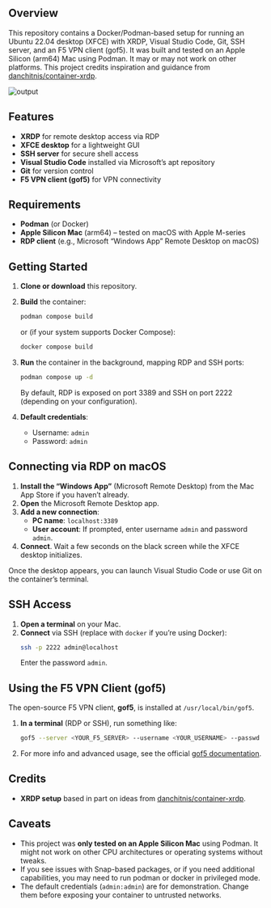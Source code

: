 ## Overview

This repository contains a Docker/Podman-based setup for running an Ubuntu 22.04 desktop (XFCE) with XRDP, Visual Studio Code, Git, SSH server, and an F5 VPN client (gof5). It was built and tested on an Apple Silicon (arm64) Mac using Podman. It may or may not work on other platforms. This project credits inspiration and guidance from [danchitnis/container-xrdp](https://github.com/danchitnis/container-xrdp).

![output](https://github.com/user-attachments/assets/edef236d-41eb-4460-b1c0-814fd3717f3e)

## Features

- **XRDP** for remote desktop access via RDP  
- **XFCE desktop** for a lightweight GUI  
- **SSH server** for secure shell access  
- **Visual Studio Code** installed via Microsoft’s apt repository  
- **Git** for version control  
- **F5 VPN client (gof5)** for VPN connectivity  

## Requirements

- **Podman** (or Docker)  
- **Apple Silicon Mac** (arm64) – tested on macOS with Apple M-series  
- **RDP client** (e.g., Microsoft “Windows App” Remote Desktop on macOS)

## Getting Started

1. **Clone or download** this repository.  
2. **Build** the container:  
   ```bash
   podman compose build
   ```
   or (if your system supports Docker Compose):
   ```bash
   docker compose build
   ```

3. **Run** the container in the background, mapping RDP and SSH ports:
   ```bash
   podman compose up -d
   ```
   By default, RDP is exposed on port 3389 and SSH on port 2222 (depending on your configuration).

4. **Default credentials**:  
   - Username: `admin`  
   - Password: `admin`

## Connecting via RDP on macOS

1. **Install the “Windows App”** (Microsoft Remote Desktop) from the Mac App Store if you haven’t already.  
2. **Open** the Microsoft Remote Desktop app.  
3. **Add a new connection**:  
   - **PC name**: `localhost:3389`  
   - **User account**: If prompted, enter username `admin` and password `admin`.  
4. **Connect**. Wait a few seconds on the black screen while the XFCE desktop initializes.  

Once the desktop appears, you can launch Visual Studio Code or use Git on the container’s terminal.

## SSH Access

1. **Open a terminal** on your Mac.  
2. **Connect** via SSH (replace with `docker` if you’re using Docker):
   ```bash
   ssh -p 2222 admin@localhost
   ```
   Enter the password `admin`.  

## Using the F5 VPN Client (gof5)

The open-source F5 VPN client, **gof5**, is installed at `/usr/local/bin/gof5`.  
1. **In a terminal** (RDP or SSH), run something like:
   ```bash
   gof5 --server <YOUR_F5_SERVER> --username <YOUR_USERNAME> --passwd <YOUR_PASSWORD>
   ```
2. For more info and advanced usage, see the official [gof5 documentation](https://github.com/kayrus/gof5).

## Credits

- **XRDP setup** based in part on ideas from [danchitnis/container-xrdp](https://github.com/danchitnis/container-xrdp).

## Caveats

- This project was **only tested on an Apple Silicon Mac** using Podman. It might not work on other CPU architectures or operating systems without tweaks.  
- If you see issues with Snap-based packages, or if you need additional capabilities, you may need to run podman or docker in privileged mode.  
- The default credentials (`admin:admin`) are for demonstration. Change them before exposing your container to untrusted networks.
